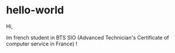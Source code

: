 # hello-world
Hi,

Im french student in BTS SIO (Advanced Technician's Certificate of computer service in France) !
